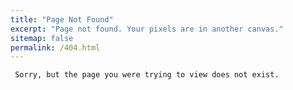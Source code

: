 ```yaml
---
title: "Page Not Found"
excerpt: "Page not found. Your pixels are in another canvas."
sitemap: false
permalink: /404.html
---
```



     Sorry, but the page you were trying to view does not exist. 
